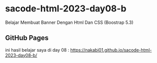 # sacode-html-2023-day08-b
Belajar  Membuat Banner Dengan Html Dan CSS (Boostrap 5.3)


## GitHub Pages

ini hasil belajar saya di day 08 :
https://nakabi01.github.io/sacode-html-2023-day08-b/
